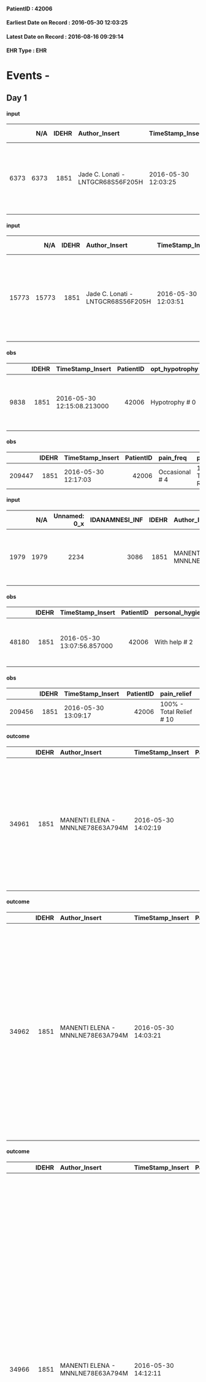 
#### PatientID : 42006
#### Earliest Date on Record : 2016-05-30 12:03:25
#### Latest Date on Record : 2016-08-16 09:29:14
#### EHR Type : EHR

# Events - 

## Day 1

#### input
|      |    N/A |   IDEHR | Author_Insert                     | TimeStamp_Insert    |   IDAccess | EHRType   |   PatientID |   IDDigitalSignDocument | persone_vicine   |   Unnamed: 0_y |   IDANAMNESI_MED |   Non_Rilevabile_y | Note_Non_Rilevabile_y   | opt_consapevolezza                            | diagnosis                                                                                                   |
|-----:|-------:|--------:|:----------------------------------|:--------------------|-----------:|:----------|------------:|------------------------:|:-----------------|---------------:|-----------------:|-------------------:|:------------------------|:----------------------------------------------|:------------------------------------------------------------------------------------------------------------|
| 6373 |   6373 |    1851 | Jade C. Lonati - LNTGCR68S56F205H | 2016-05-30 12:03:25 |      35769 | EHR       |       42006 |                  379666 | N/A              |           5971 |             4369 |                  0 | NR                      | Full Awareness of diagnosis and prognosis # 5 | aa 37, npl dello stomaco plurimetastatica (polmoni, peritoneo, linfonodi), versamento pleurico ed ascitico. |

#### input
|       |    N/A |   IDEHR | Author_Insert                     | TimeStamp_Insert    |   IDAccess | EHRType   |   PatientID |   IDDigitalSignDocument | persone_vicine   |   Unnamed: 0_y.1 |   IDDIAGNOSI_ICD |   Non_Rilevabile_y.1 | Note_Non_Rilevabile_y.1   | I_ICD                                                                | II_ICD                                                                               | III_ICD                                                            | IV_ICD                                                                             | V_ICD                                                                                          | VI_ICD                                           | I_Anno   | II_Anno   | III_Anno   | IV_Anno   | They go   | I_Mese   |
|------:|-------:|--------:|:----------------------------------|:--------------------|-----------:|:----------|------------:|------------------------:|:-----------------|-----------------:|-----------------:|---------------------:|:--------------------------|:---------------------------------------------------------------------|:-------------------------------------------------------------------------------------|:-------------------------------------------------------------------|:-----------------------------------------------------------------------------------|:-----------------------------------------------------------------------------------------------|:-------------------------------------------------|:---------|:----------|:-----------|:----------|:----------|:---------|
| 15773 |  15773 |    1851 | Jade C. Lonati - LNTGCR68S56F205H | 2016-05-30 12:03:51 |      35769 | EHR       |       42006 |                  379667 | N/A              |             1334 |             1334 |                    0 | NR                        | 1518 - Tumori maligni di altre sedi (specificate) dello stomaco#2031 | 1962 - Tumori maligni secondari e non specificati dei linfonodi intraaddominali#2142 | 1976 - Tumori maligni secondari di retroperitoneo e peritoneo#2154 | 1961 - Tumori maligni secondari e non specificati dei linfonodi intratoracici#2141 | 1960 - Tumori maligni secondari e non specificati dei linfonodi di testa - faccia e collo#2140 | 1970 - Tumori maligni secondari del polmone#2148 | 2015#55  | 2015#55   | 2016#56    | 2016#56   | 2016#56   | 10#10    |

#### obs
|      |   IDEHR | TimeStamp_Insert           |   PatientID | opt_hypotrophy   | chk_eloquence     | asthenia   | cachexia     | agitation_behavior_freq   | mood                                                | cognitive_state   |
|-----:|--------:|:---------------------------|------------:|:-----------------|:------------------|:-----------|:-------------|:--------------------------|:----------------------------------------------------|:------------------|
| 9838 |    1851 | 2016-05-30 12:15:08.213000 |       42006 | Hypotrophy # 0   | fluent speech # 0 | Severe # 3 | cachexia # 0 | quiet # 0                 | Tonight insomnia patient was kept awake all night " | Polished # 2      |

#### obs
|        |   IDEHR | TimeStamp_Insert    |   PatientID | pain_freq      | pain_relief              |
|-------:|--------:|:--------------------|------------:|:---------------|:-------------------------|
| 209447 |    1851 | 2016-05-30 12:17:03 |       42006 | Occasional # 4 | 100% - Total Relief # 10 |

#### input
|      |    N/A |   Unnamed: 0_x |   IDANAMNESI_INF |   IDEHR | Author_Insert                    | TimeStamp_Insert           | EHRType   |   PatientID |   IDDigitalSignDocument |   Non_Rilevabile_x | Note_Non_Rilevabile_x   | nutritional              | sonno_riposo   | perc_salute                                                             | rapporti_fam   | persone_vicine                                                        | Caregiver   | Religion     | Note_Elim_urinaria       |
|-----:|-------:|---------------:|-----------------:|--------:|:---------------------------------|:---------------------------|:----------|------------:|------------------------:|-------------------:|:------------------------|:-------------------------|:---------------|:------------------------------------------------------------------------|:---------------|:----------------------------------------------------------------------|:------------|:-------------|:-------------------------|
| 1979 |   1979 |           2234 |             3086 |    1851 | MANENTI ELENA - MNNLNE78E63A794M | 2016-05-30 12:45:43.147000 | EHR       |       42006 |                  379750 |                  0 | NR                      | # 0 nausea, retching # 4 | Insomnia # 0   | perdit√ † Performance # 0; perdit√ weight † # 1, # 3 increased asthenia | is # 0         | parents and siblings do not live in Milan. 2 children aged 4 and 6 aa | wife        | Catholic # 0 | Continent. Alvo regular. |

#### obs
|       |   IDEHR | TimeStamp_Insert           |   PatientID | personal_hygiene   | mobility        | speech            | nausea         | active_diuresis     | asthenia   | cachexia     | motor_performance                                                                                | diet     | cognitive_state   |
|------:|--------:|:---------------------------|------------:|:-------------------|:----------------|:------------------|:---------------|:--------------------|:-----------|:-------------|:-------------------------------------------------------------------------------------------------|:---------|:------------------|
| 48180 |    1851 | 2016-05-30 13:07:56.857000 |       42006 | With help # 2      | Independent # 0 | fluent speech # 0 | Occasional # 0 | active diuresis # 0 | Severe # 2 | cachexia # 0 | 40% - Patient incapacitated, it requires continuous care, bedridden for more 50% of the day # 04 | Free # 0 | Polished # 2      |

#### obs
|        |   IDEHR | TimeStamp_Insert    |   PatientID | pain_relief              |
|-------:|--------:|:--------------------|------------:|:-------------------------|
| 209456 |    1851 | 2016-05-30 13:09:17 |       42006 | 100% - Total Relief # 10 |

#### outcome
|       |   IDEHR | Author_Insert                    | TimeStamp_Insert    |   PatientID |   IDDigitalSignDocument |   IDPAI_VIDAS | opt_problem               |   opt_problem_num | opt_obiettivo                                                                                         |   opt_obiettivo_num | ds_note                                    | opt_stato_problema   |   opt_stato_problema_num | opt_interventi                                                                                                                                                                                                   |   opt_interventi_num |
|------:|--------:|:---------------------------------|:--------------------|------------:|------------------------:|--------------:|:--------------------------|------------------:|:------------------------------------------------------------------------------------------------------|--------------------:|:-------------------------------------------|:---------------------|-------------------------:|:-----------------------------------------------------------------------------------------------------------------------------------------------------------------------------------------------------------------|---------------------:|
| 34961 |    1851 | MANENTI ELENA - MNNLNE78E63A794M | 2016-05-30 14:02:19 |       42006 |                  379899 |         37031 | Altered sleep / wake # 31 |                 4 | The patient report † † he slept satisfactorily in terms of quality ¬ † both in terms of quantity # 62 |                   4 | refers last night little rested, evaluate. | Open Problem # 1     |                        1 | Implementation PAI - Administer the drugs correctly as prescribed # 520; Counseling - Share with the patient the therapeutic path # 522; Implementation PAI - Evaluate the efficacy of drug administration # 521 |                    4 |

#### outcome
|       |   IDEHR | Author_Insert                    | TimeStamp_Insert    |   PatientID |   IDDigitalSignDocument |   IDPAI_VIDAS | opt_problem          |   opt_problem_num | opt_obiettivo                                       |   opt_obiettivo_num | ds_note                             | opt_stato_problema   |   opt_stato_problema_num | opt_interventi                                                                                                                                                                                                                                                                                                                                       |   opt_interventi_num |
|------:|--------:|:---------------------------------|:--------------------|------------:|------------------------:|--------------:|:---------------------|------------------:|:----------------------------------------------------|--------------------:|:------------------------------------|:---------------------|-------------------------:|:-----------------------------------------------------------------------------------------------------------------------------------------------------------------------------------------------------------------------------------------------------------------------------------------------------------------------------------------------------|---------------------:|
| 34962 |    1851 | MANENTI ELENA - MNNLNE78E63A794M | 2016-05-30 14:03:21 |       42006 |                  379902 |         37032 | Alteration hive # 33 |                 4 | The patient scaricher√ † ¬ † once every 3 days # 70 |                   4 | regular bowel function, closes goal | closed Problem # 2   |                        2 | Implementation PAI - Increase hydration orally # 576; PAI Implementation - therapeutic upgrading # 577; PAI Implementation - properly I administer the drugs as prescription # 578; PAI Implementation - Perform enema evacuation after three days of closed bowel feces # 582; PAI Implementation - to evaluate the efficacy of drug delivery # 579 |                    4 |

#### outcome
|       |   IDEHR | Author_Insert                    | TimeStamp_Insert    |   PatientID |   IDDigitalSignDocument |   IDPAI_VIDAS | opt_problem                                                |   opt_problem_num | opt_obiettivo                                                                                                                                                                                      |   opt_obiettivo_num | ds_note            | opt_stato_problema   |   opt_stato_problema_num | opt_interventi                                                                                                                                                                                                                                                                                                                                                                                                                                                                                                                                                                                                                                                |   opt_interventi_num |
|------:|--------:|:---------------------------------|:--------------------|------------:|------------------------:|--------------:|:-----------------------------------------------------------|------------------:|:---------------------------------------------------------------------------------------------------------------------------------------------------------------------------------------------------|--------------------:|:-------------------|:---------------------|-------------------------:|:--------------------------------------------------------------------------------------------------------------------------------------------------------------------------------------------------------------------------------------------------------------------------------------------------------------------------------------------------------------------------------------------------------------------------------------------------------------------------------------------------------------------------------------------------------------------------------------------------------------------------------------------------------------|---------------------:|
| 34966 |    1851 | MANENTI ELENA - MNNLNE78E63A794M | 2016-05-30 14:12:11 |       42006 |                  379926 |         37036 | Impaired mobility † / limitation of physical movement # 27 |                 1 | The patient utilizzer√ † ¬ † aids designed to increase the mobilit√ † ¬ † ¬ † ¬ß by establishing priorit√ attivit√ † for † ¬ † daily and reaching the awareness of the limits of his own body # 48 |                   4 | continue objective | Open Problem # 1     |                        1 | PAI Implementation - Evaluate the mobilization # 339; PAI Implementation - Encourage the patient in setting priorit√ † ¬ † ¬ † attivit√ for daily † # 340; Counseling - Allowing the patient to express his feelings about the effects of ' fatigue on his life # 341; Information - Explain the use of any aid # 343; Information - Make sure the patient / caregiver understands the explanations regarding the use of any aid # 344; Information - Explain the causes of fatigue # 346; aids - Request supply of walker indoor two wheels and two leads # 351; aids - Request supply of water upward # 354; aids - Request supply of chair elevating # 360 |                    4 |

#### outcome
|       |   IDEHR | Author_Insert                    | TimeStamp_Insert    |   PatientID |   IDDigitalSignDocument |   IDPAI_VIDAS | opt_problem                                                |   opt_problem_num | opt_obiettivo                                                |   opt_obiettivo_num | ds_note                                     | opt_stato_problema   |   opt_stato_problema_num | opt_interventi                                                                                                    |   opt_interventi_num |
|------:|--------:|:---------------------------------|:--------------------|------------:|------------------------:|--------------:|:-----------------------------------------------------------|------------------:|:-------------------------------------------------------------|--------------------:|:--------------------------------------------|:---------------------|-------------------------:|:------------------------------------------------------------------------------------------------------------------|---------------------:|
| 34967 |    1851 | MANENTI ELENA - MNNLNE78E63A794M | 2016-05-30 14:13:04 |       42006 |                  379928 |         37037 | Impaired mobility † / limitation of physical movement # 27 |                 1 | The patient manterr√ † ¬ † ¬ † † mobilit√ the remaining # 49 |                   2 | continue goal opened by the physiotherapist | closed Problem # 2   |                        2 | Implementation PAI - Evaluate given mobility † # 368; Educational - Teach the patient alternative movements # 370 |                    3 |

#### outcome
|       |   IDEHR | Author_Insert                    | TimeStamp_Insert    |   PatientID |   IDDigitalSignDocument |   IDPAI_VIDAS | opt_problem                           |   opt_problem_num | opt_obiettivo                                                           |   opt_obiettivo_num | ds_note            | opt_stato_problema   |   opt_stato_problema_num | opt_interventi                                                                                                                                                                                                                                                                                        |   opt_interventi_num |
|------:|--------:|:---------------------------------|:--------------------|------------:|------------------------:|--------------:|:--------------------------------------|------------------:|:------------------------------------------------------------------------|--------------------:|:-------------------|:---------------------|-------------------------:|:------------------------------------------------------------------------------------------------------------------------------------------------------------------------------------------------------------------------------------------------------------------------------------------------------|---------------------:|
| 34968 |    1851 | MANENTI ELENA - MNNLNE78E63A794M | 2016-05-30 14:13:37 |       42006 |                  379930 |         37038 | Nutrition / Hydration inadequate # 34 |                 4 | The patient does not avr√ † ¬ † episodes of emesis and / or nausea # 72 |                   4 | continue objective | Open Problem # 1     |                        1 | Implementation PAI - Putting the patient in the safety position # 600; Counseling - Sharing with the caregiver the therapeutic path # 606; Implementing the PAI - Administering the drugs correctly as prescribed # 602; Implementing PAI - Evaluating the effectiveness of drug administration # 603 |                    4 |

#### obs
|        |   IDEHR | TimeStamp_Insert           |   PatientID |
|-------:|--------:|:---------------------------|------------:|
| 122959 |    1851 | 2016-05-30 15:45:10.567000 |       42006 |

#### obs
|        |   IDEHR | TimeStamp_Insert    |   PatientID | pain_relief              |
|-------:|--------:|:--------------------|------------:|:-------------------------|
| 209522 |    1851 | 2016-05-30 17:12:59 |       42006 | 100% - Total Relief # 10 |

#### obs
|       |   IDEHR | TimeStamp_Insert           |   PatientID | opt_care_giver   | motor_performance                     | body_temp    | diet     | cognitive_state   | consumption_help   |
|------:|--------:|:---------------------------|------------:|:-----------------|:--------------------------------------|:-------------|:---------|:------------------|:-------------------|
| 94887 |    1851 | 2016-05-30 17:21:47.130000 |       42006 | This # 0         | wanders with aids and supervision # 1 | Apyrexia # 1 | free 0 # | Polished # 2      | Independent # 0    |

#### obs
|        |   IDEHR | TimeStamp_Insert    |   PatientID |
|-------:|--------:|:--------------------|------------:|
| 144908 |    1851 | 2016-05-30 17:22:55 |       42006 |

#### obs
|       |   IDEHR | TimeStamp_Insert           |   PatientID | personal_hygiene       | urine_elimination   | mobility      | speech            | active_diuresis     | asthenia   | cachexia     | motor_performance                                                                                  | diet     | cognitive_state   | consumption_help   |
|------:|--------:|:---------------------------|------------:|:-----------------------|:--------------------|:--------------|:------------------|:--------------------|:-----------|:-------------|:---------------------------------------------------------------------------------------------------|:---------|:------------------|:-------------------|
| 48208 |    1851 | 2016-05-31 06:00:57.367000 |       42006 | With help and aids # 3 | Independent # 0     | With help # 2 | fluent speech # 0 | active diuresis # 0 | Severe # 2 | cachexia # 0 | 30% - Patient with directions to the hospital or home hospitalization, intensive home support # 03 | Free # 0 | Polished # 2      | Independent # 0    |

#### obs
|        |   IDEHR | TimeStamp_Insert           |   PatientID | awareness                                               |
|-------:|--------:|:---------------------------|------------:|:--------------------------------------------------------|
| 290309 |    1851 | 2016-05-31 06:06:50.487000 |       42006 | Awareness of diagnosis and prognosis overestimation # 2 |

#### obs
|        |   IDEHR | TimeStamp_Insert    |   PatientID | pain_relief              |
|-------:|--------:|:--------------------|------------:|:-------------------------|
| 209566 |    1851 | 2016-05-31 06:07:21 |       42006 | 100% - Total Relief # 10 |

#### obs
|       |   IDEHR | TimeStamp_Insert           |   PatientID | mood                         |
|------:|--------:|:---------------------------|------------:|:-----------------------------|
| 94907 |    1851 | 2016-05-31 07:03:07.300000 |       42006 | Fear # 08; helplessness # 10 |

#### obs
|        |   IDEHR | TimeStamp_Insert    |   PatientID |
|-------:|--------:|:--------------------|------------:|
| 144928 |    1851 | 2016-05-31 07:03:47 |       42006 |

#### obs
|       |   IDEHR | TimeStamp_Insert           |   PatientID | personal_hygiene   | mobility        | speech            | nausea         | active_diuresis     | asthenia   | cachexia     | motor_performance                                                                                | mood      | diet     | cognitive_state   |
|------:|--------:|:---------------------------|------------:|:-------------------|:----------------|:------------------|:---------------|:--------------------|:-----------|:-------------|:-------------------------------------------------------------------------------------------------|:----------|:---------|:------------------|
| 48229 |    1851 | 2016-05-31 11:01:16.597000 |       42006 | With help # 2      | Independent # 0 | fluent speech # 0 | Occasional # 0 | active diuresis # 0 | Severe # 2 | cachexia # 0 | 40% - Patient incapacitated, it requires continuous care, bedridden for more 50% of the day # 04 | Fear # 08 | Free # 0 | Polished # 2      |

#### obs
|        |   IDEHR | TimeStamp_Insert    |   PatientID | pain_relief              |
|-------:|--------:|:--------------------|------------:|:-------------------------|
| 209616 |    1851 | 2016-05-31 11:05:37 |       42006 | 100% - Total Relief # 10 |


## Day 2

#### obs
|        |   IDEHR | TimeStamp_Insert           |   PatientID | opt_attitude   | motor_performance                                |
|-------:|--------:|:---------------------------|------------:|:---------------|:-------------------------------------------------|
| 119855 |    1851 | 2016-05-31 12:05:15.193000 |       42006 | Available # 1  | only ambulate with aid or use the wheelchair # 2 |

#### obs
|      |   IDEHR | TimeStamp_Insert           |   PatientID | chk_eloquence     | asthenia   | cachexia     | dyspnoea   | body_temp    | agitation_behavior_freq   | cognitive_state   |
|-----:|--------:|:---------------------------|------------:|:------------------|:-----------|:-------------|:-----------|:-------------|:--------------------------|:------------------|
| 9885 |    1851 | 2016-05-31 12:31:32.687000 |       42006 | fluent speech # 0 | Severe # 3 | cachexia # 0 | No # 0     | Apyrexia # 0 | quiet # 0                 | Polished # 2      |

#### obs
|        |   IDEHR | TimeStamp_Insert    |   PatientID | pain_relief              |
|-------:|--------:|:--------------------|------------:|:-------------------------|
| 209638 |    1851 | 2016-05-31 12:32:51 |       42006 | 100% - Total Relief # 10 |

#### obs
|       |   IDEHR | TimeStamp_Insert           |   PatientID | opt_cooperation   | opt_care_giver   | asthenia     | cachexia     | motor_performance                     | diet     | cognitive_state   | consumption_help   |
|------:|--------:|:---------------------------|------------:|:------------------|:-----------------|:-------------|:-------------|:--------------------------------------|:---------|:------------------|:-------------------|
| 94928 |    1851 | 2016-05-31 12:35:04.400000 |       42006 | Collaborating # 0 | This # 0         | Moderate # 1 | cachexia # 0 | wanders with aids and supervision # 1 | free 0 # | Polished # 2      | Independent # 0    |

#### obs
|        |   IDEHR | TimeStamp_Insert    |   PatientID |
|-------:|--------:|:--------------------|------------:|
| 144948 |    1851 | 2016-05-31 12:35:56 |       42006 |

#### obs
|       |   IDEHR | TimeStamp_Insert           |   PatientID | personal_hygiene   | mobility        | speech            | nausea         | active_diuresis     | asthenia   | cachexia     | motor_performance                                                                                | mood      | diet     | cognitive_state   |
|------:|--------:|:---------------------------|------------:|:-------------------|:----------------|:------------------|:---------------|:--------------------|:-----------|:-------------|:-------------------------------------------------------------------------------------------------|:----------|:---------|:------------------|
| 48250 |    1851 | 2016-05-31 13:54:32.620000 |       42006 | With help # 2      | Independent # 0 | fluent speech # 0 | Occasional # 0 | active diuresis # 0 | Severe # 2 | cachexia # 0 | 40% - Patient incapacitated, it requires continuous care, bedridden for more 50% of the day # 04 | Fear # 08 | Free # 0 | Polished # 2      |

#### obs
|        |   IDEHR | TimeStamp_Insert    |   PatientID | pain_relief              |
|-------:|--------:|:--------------------|------------:|:-------------------------|
| 209701 |    1851 | 2016-05-31 17:31:49 |       42006 | 100% - Total Relief # 10 |

#### obs
|       |   IDEHR | TimeStamp_Insert    |   PatientID | personal_hygiene   | mobility        | speech            | nausea         | active_diuresis     | asthenia   | cachexia     | motor_performance                                                                                | diet     | cognitive_state   |
|------:|--------:|:--------------------|------------:|:-------------------|:----------------|:------------------|:---------------|:--------------------|:-----------|:-------------|:-------------------------------------------------------------------------------------------------|:---------|:------------------|
| 48263 |    1851 | 2016-05-31 17:34:15 |       42006 | With help # 2      | Independent # 0 | fluent speech # 0 | Occasional # 0 | active diuresis # 0 | Severe # 2 | cachexia # 0 | 40% - Patient incapacitated, it requires continuous care, bedridden for more 50% of the day # 04 | Free # 0 | Polished # 2      |

#### obs
|       |   IDEHR | TimeStamp_Insert           |   PatientID | opt_cooperation   | opt_care_giver   | asthenia     | cachexia     | motor_performance                     | diet     | cognitive_state   | consumption_help   |
|------:|--------:|:---------------------------|------------:|:------------------|:-----------------|:-------------|:-------------|:--------------------------------------|:---------|:------------------|:-------------------|
| 94958 |    1851 | 2016-05-31 17:47:55.593000 |       42006 | Collaborating # 0 | This # 0         | Moderate # 1 | cachexia # 0 | wanders with aids and supervision # 1 | free 0 # | Polished # 2      | Independent # 0    |

#### obs
|        |   IDEHR | TimeStamp_Insert    |   PatientID |
|-------:|--------:|:--------------------|------------:|
| 144973 |    1851 | 2016-05-31 17:48:29 |       42006 |

#### obs
|       |   IDEHR | TimeStamp_Insert           |   PatientID | body_temp    | mood                         |
|------:|--------:|:---------------------------|------------:|:-------------|:-----------------------------|
| 94959 |    1851 | 2016-06-01 04:35:15.110000 |       42006 | Apyrexia # 1 | Fear # 08; helplessness # 10 |

#### obs
|        |   IDEHR | TimeStamp_Insert    |   PatientID |
|-------:|--------:|:--------------------|------------:|
| 144974 |    1851 | 2016-06-01 04:35:42 |       42006 |

#### obs
|       |   IDEHR | TimeStamp_Insert           |   PatientID | personal_hygiene   | mobility        | speech            | nausea         | active_diuresis     | asthenia   | cachexia     | motor_performance                                                                                | mood      | diet     | cognitive_state   |
|------:|--------:|:---------------------------|------------:|:-------------------|:----------------|:------------------|:---------------|:--------------------|:-----------|:-------------|:-------------------------------------------------------------------------------------------------|:----------|:---------|:------------------|
| 48286 |    1851 | 2016-06-01 05:33:43.497000 |       42006 | With help # 2      | Independent # 0 | fluent speech # 0 | Occasional # 0 | active diuresis # 0 | Severe # 2 | cachexia # 0 | 40% - Patient incapacitated, it requires continuous care, bedridden for more 50% of the day # 04 | Fear # 08 | Free # 0 | Polished # 2      |

#### obs
|        |   IDEHR | TimeStamp_Insert    |   PatientID | pain_relief              |
|-------:|--------:|:--------------------|------------:|:-------------------------|
| 209753 |    1851 | 2016-06-01 05:35:59 |       42006 | 100% - Total Relief # 10 |


## Day 3

#### obs
|       |   IDEHR | TimeStamp_Insert           |   PatientID | opt_cooperation   | asthenia     | cachexia     | body_temp    |
|------:|--------:|:---------------------------|------------:|:------------------|:-------------|:-------------|:-------------|
| 95008 |    1851 | 2016-06-01 12:10:51.997000 |       42006 | Collaborating # 0 | Moderate # 1 | cachexia # 0 | Apyrexia # 1 |

#### obs
|        |   IDEHR | TimeStamp_Insert    |   PatientID |
|-------:|--------:|:--------------------|------------:|
| 145018 |    1851 | 2016-06-01 12:11:26 |       42006 |

#### obs
|        |   IDEHR | TimeStamp_Insert    |   PatientID | pain_relief              |
|-------:|--------:|:--------------------|------------:|:-------------------------|
| 209820 |    1851 | 2016-06-01 12:42:34 |       42006 | 100% - Total Relief # 10 |

#### obs
|        |   IDEHR | TimeStamp_Insert    |   PatientID | pain_relief              |
|-------:|--------:|:--------------------|------------:|:-------------------------|
| 209841 |    1851 | 2016-06-01 15:41:22 |       42006 | 100% - Total Relief # 10 |

#### obs
|       |   IDEHR | TimeStamp_Insert           |   PatientID | opt_cooperation   | opt_care_giver   | asthenia     | cachexia     | motor_performance                     | body_temp    | agitation_behavior_freq   | diet     | cognitive_state   | consumption_help   |
|------:|--------:|:---------------------------|------------:|:------------------|:-----------------|:-------------|:-------------|:--------------------------------------|:-------------|:--------------------------|:---------|:------------------|:-------------------|
| 95031 |    1851 | 2016-06-01 17:17:12.403000 |       42006 | Collaborating # 0 | This # 0         | Moderate # 1 | cachexia # 0 | wanders with aids and supervision # 1 | Apyrexia # 1 | quiet # 0                 | soft # 1 | Polished # 2      | help with # 2      |

#### obs
|        |   IDEHR | TimeStamp_Insert    |   PatientID |
|-------:|--------:|:--------------------|------------:|
| 145039 |    1851 | 2016-06-01 17:21:00 |       42006 |

#### obs
|       |   IDEHR | TimeStamp_Insert           |   PatientID |
|------:|--------:|:---------------------------|------------:|
| 95036 |    1851 | 2016-06-02 05:21:08.123000 |       42006 |

#### obs
|        |   IDEHR | TimeStamp_Insert    |   PatientID |
|-------:|--------:|:--------------------|------------:|
| 145043 |    1851 | 2016-06-02 05:21:36 |       42006 |

#### obs
|       |   IDEHR | TimeStamp_Insert           |   PatientID | asthenia   | motor_performance                                                                                  |
|------:|--------:|:---------------------------|------------:|:-----------|:---------------------------------------------------------------------------------------------------|
| 48322 |    1851 | 2016-06-02 05:49:40.047000 |       42006 | Severe # 2 | 30% - Patient with directions to the hospital or home hospitalization, intensive home support # 03 |

#### obs
|        |   IDEHR | TimeStamp_Insert    |   PatientID | pain_relief              |
|-------:|--------:|:--------------------|------------:|:-------------------------|
| 209882 |    1851 | 2016-06-02 05:50:18 |       42006 | 100% - Total Relief # 10 |

#### obs
|       |   IDEHR | TimeStamp_Insert           |   PatientID | opt_cooperation   | opt_care_giver   | asthenia     | cachexia     | motor_performance                     | body_temp    | mood         | diet     | cognitive_state   | consumption_help   |
|------:|--------:|:---------------------------|------------:|:------------------|:-----------------|:-------------|:-------------|:--------------------------------------|:-------------|:-------------|:---------|:------------------|:-------------------|
| 95066 |    1851 | 2016-06-02 10:33:34.153000 |       42006 | Collaborating # 0 | This # 0         | Moderate # 1 | cachexia # 0 | wanders with aids and supervision # 1 | Apyrexia # 1 | sadness # 11 | soft # 1 | Polished # 2      | help with # 2      |

#### obs
|        |   IDEHR | TimeStamp_Insert    |   PatientID |
|-------:|--------:|:--------------------|------------:|
| 145071 |    1851 | 2016-06-02 10:33:58 |       42006 |

#### obs
|       |   IDEHR | TimeStamp_Insert           |   PatientID | opt_cooperation   | opt_care_giver   | asthenia     | motor_performance                                                | body_temp    | diet     | cognitive_state   | consumption_help   |
|------:|--------:|:---------------------------|------------:|:------------------|:-----------------|:-------------|:-----------------------------------------------------------------|:-------------|:---------|:------------------|:-------------------|
| 95073 |    1851 | 2016-06-02 11:43:38.767000 |       42006 | Collaborating # 0 | This # 0         | Moderate # 1 | unable to walk, transfers difficolt√ † with support operator # 3 | Apyrexia # 1 | soft # 1 | Polished # 2      | Independent # 0    |

#### obs
|        |   IDEHR | TimeStamp_Insert    |   PatientID |
|-------:|--------:|:--------------------|------------:|
| 145078 |    1851 | 2016-06-02 11:44:20 |       42006 |


## Day 4

#### obs
|      |   IDEHR | TimeStamp_Insert           |   PatientID | chk_eloquence     | asthenia   | cachexia     | dyspnoea   | body_temp    | agitation_behavior_freq   | mood                | cognitive_state   |
|-----:|--------:|:---------------------------|------------:|:------------------|:-----------|:-------------|:-----------|:-------------|:--------------------------|:--------------------|:------------------|
| 9967 |    1851 | 2016-06-02 13:08:33.510000 |       42006 | fluent speech # 0 | Severe # 3 | cachexia # 0 | No # 0     | Apyrexia # 0 | quiet # 0                 | demoralization # 03 | Polished # 2      |

#### obs
|       |   IDEHR | TimeStamp_Insert           |   PatientID | personal_hygiene       | urine_elimination   | mobility               | speech            | active_diuresis     | lack_of_appetite     | asthenia   | cachexia     | motor_performance                                                                                  | mood                           | diet     | cognitive_state   | consumption_help   |
|------:|--------:|:---------------------------|------------:|:-----------------------|:--------------------|:-----------------------|:------------------|:--------------------|:---------------------|:-----------|:-------------|:---------------------------------------------------------------------------------------------------|:-------------------------------|:---------|:------------------|:-------------------|
| 48350 |    1851 | 2016-06-02 14:44:23.387000 |       42006 | With help and aids # 3 | With Aids # 1       | With help and aids # 3 | fluent speech # 0 | active diuresis # 0 | loss of appetite # 0 | Severe # 2 | cachexia # 0 | 30% - Patient with directions to the hospital or home hospitalization, intensive home support # 03 | demoralization # 03; # 08 Fear | Free # 0 | Polished # 2      | Independent # 0    |

#### obs
|        |   IDEHR | TimeStamp_Insert    |   PatientID | pain_relief              |
|-------:|--------:|:--------------------|------------:|:-------------------------|
| 209954 |    1851 | 2016-06-02 14:44:58 |       42006 | 100% - Total Relief # 10 |

#### obs
|       |   IDEHR | TimeStamp_Insert           |   PatientID | opt_cooperation   | opt_care_giver   | asthenia     | motor_performance                                                | body_temp    | diet     | consumption_help   |
|------:|--------:|:---------------------------|------------:|:------------------|:-----------------|:-------------|:-----------------------------------------------------------------|:-------------|:---------|:-------------------|
| 95087 |    1851 | 2016-06-02 17:05:00.420000 |       42006 | Collaborating # 0 | This # 0         | Moderate # 1 | unable to walk, transfers difficolt√ † with support operator # 3 | Apyrexia # 1 | soft # 1 | Independent # 0    |

#### obs
|        |   IDEHR | TimeStamp_Insert    |   PatientID | pain_relief              |
|-------:|--------:|:--------------------|------------:|:-------------------------|
| 210009 |    1851 | 2016-06-02 18:50:29 |       42006 | 100% - Total Relief # 10 |

#### obs
|       |   IDEHR | TimeStamp_Insert           |   PatientID | personal_hygiene   | urine_elimination   | mobility      | active_diuresis     | cachexia     | motor_performance                                                                                  | mood      | cognitive_state   | feces_elimination   | consumption_help   |
|------:|--------:|:---------------------------|------------:|:-------------------|:--------------------|:--------------|:--------------------|:-------------|:---------------------------------------------------------------------------------------------------|:----------|:------------------|:--------------------|:-------------------|
| 48371 |    1851 | 2016-06-02 20:13:39.730000 |       42006 | Employee # 4       | With help # 2       | With help # 2 | active diuresis # 0 | cachexia # 0 | 30% - Patient with directions to the hospital or home hospitalization, intensive home support # 03 | Fear # 08 | Polished # 2      | With help # 2       | # 4 employees      |

#### obs
|        |   IDEHR | TimeStamp_Insert    |   PatientID | pain_relief              |
|-------:|--------:|:--------------------|------------:|:-------------------------|
| 210040 |    1851 | 2016-06-03 01:11:35 |       42006 | 100% - Total Relief # 10 |

#### obs
|       |   IDEHR | TimeStamp_Insert           |   PatientID | personal_hygiene   | urine_elimination   | mobility      | speech            | active_diuresis     | cachexia     | motor_performance                                                                                  | mood      | cognitive_state   | feces_elimination   | consumption_help   |
|------:|--------:|:---------------------------|------------:|:-------------------|:--------------------|:--------------|:------------------|:--------------------|:-------------|:---------------------------------------------------------------------------------------------------|:----------|:------------------|:--------------------|:-------------------|
| 48383 |    1851 | 2016-06-03 01:13:35.173000 |       42006 | Employee # 4       | With help # 2       | With help # 2 | fluent speech # 0 | active diuresis # 0 | cachexia # 0 | 30% - Patient with directions to the hospital or home hospitalization, intensive home support # 03 | Fear # 08 | Polished # 2      | With help # 2       | # 4 employees      |

#### obs
|       |   IDEHR | TimeStamp_Insert           |   PatientID | body_temp    |
|------:|--------:|:---------------------------|------------:|:-------------|
| 95122 |    1851 | 2016-06-03 06:56:21.500000 |       42006 | Apyrexia # 1 |

#### obs
|        |   IDEHR | TimeStamp_Insert    |   PatientID |
|-------:|--------:|:--------------------|------------:|
| 145118 |    1851 | 2016-06-03 06:56:46 |       42006 |

#### obs
|        |   IDEHR | TimeStamp_Insert           |   PatientID | opt_attitude   | motor_performance                                |
|-------:|--------:|:---------------------------|------------:|:---------------|:-------------------------------------------------|
| 119866 |    1851 | 2016-06-03 09:10:52.950000 |       42006 | Available # 1  | only ambulate with aid or use the wheelchair # 2 |


## Day 5

#### obs
|        |   IDEHR | TimeStamp_Insert    |   PatientID |
|-------:|--------:|:--------------------|------------:|
| 145153 |    1851 | 2016-06-03 13:17:48 |       42006 |

#### obs
|       |   IDEHR | TimeStamp_Insert           |   PatientID | opt_care_giver   | asthenia   | cachexia     | dyspnoea        | motor_performance                     | body_temp    | agitation_behavior_freq   | mood      | cognitive_state          |
|------:|--------:|:---------------------------|------------:|:-----------------|:-----------|:-------------|:----------------|:--------------------------------------|:-------------|:--------------------------|:----------|:-------------------------|
| 95167 |    1851 | 2016-06-03 13:19:22.917000 |       42006 | This # 0         | Severe # 2 | cachexia # 0 | mild strain # 1 | wanders with aids and supervision # 1 | Apyrexia # 1 | quiet # 0                 | Fear # 08 | confused - sometimes # 0 |

#### obs
|       |   IDEHR | TimeStamp_Insert           |   PatientID | personal_hygiene   | urine_elimination   | mobility      | speech            | active_diuresis     | cachexia     | motor_performance                                                                                  | mood                   | cognitive_state   | feces_elimination   | consumption_help   |
|------:|--------:|:---------------------------|------------:|:-------------------|:--------------------|:--------------|:------------------|:--------------------|:-------------|:---------------------------------------------------------------------------------------------------|:-----------------------|:------------------|:--------------------|:-------------------|
| 48414 |    1851 | 2016-06-03 13:42:03.983000 |       42006 | Employee # 4       | With help # 2       | With help # 2 | fluent speech # 0 | active diuresis # 0 | cachexia # 0 | 30% - Patient with directions to the hospital or home hospitalization, intensive home support # 03 | Denial # 06; # 08 Fear | Polished # 2      | With help # 2       | # 4 employees      |

#### obs
|        |   IDEHR | TimeStamp_Insert    |   PatientID | pain_relief              |
|-------:|--------:|:--------------------|------------:|:-------------------------|
| 210114 |    1851 | 2016-06-03 13:43:02 |       42006 | 100% - Total Relief # 10 |

#### obs
|      |   IDEHR | TimeStamp_Insert           |   PatientID | opt_hypotrophy   | chk_eloquence     | anorexia     | asthenia   | cachexia     | dyspnoea   | body_temp    | agitation_behavior_freq   | mood                | cognitive_state   |
|-----:|--------:|:---------------------------|------------:|:-----------------|:------------------|:-------------|:-----------|:-------------|:-----------|:-------------|:--------------------------|:--------------------|:------------------|
| 9998 |    1851 | 2016-06-03 16:58:15.357000 |       42006 | Hypotrophy # 0   | fluent speech # 0 | Anorexia # 0 | Severe # 3 | cachexia # 0 | No # 0     | Apyrexia # 0 | quiet # 0                 | demoralization # 03 | Polished # 2      |

#### obs
|        |   IDEHR | TimeStamp_Insert    |   PatientID | pain_relief              |
|-------:|--------:|:--------------------|------------:|:-------------------------|
| 210157 |    1851 | 2016-06-03 16:58:37 |       42006 | 100% - Total Relief # 10 |

#### obs
|        |   IDEHR | TimeStamp_Insert    |   PatientID | pain_relief              |
|-------:|--------:|:--------------------|------------:|:-------------------------|
| 210167 |    1851 | 2016-06-03 17:49:14 |       42006 | 100% - Total Relief # 10 |

#### obs
|        |   IDEHR | TimeStamp_Insert    |   PatientID | pain_relief              |
|-------:|--------:|:--------------------|------------:|:-------------------------|
| 210188 |    1851 | 2016-06-04 05:38:14 |       42006 | 100% - Total Relief # 10 |

#### obs
|       |   IDEHR | TimeStamp_Insert           |   PatientID | opt_cooperation   | chk_ausili_presidi            | opt_care_giver   | chk_gastrointestinal_symptoms   | cachexia     | motor_performance              | body_temp    | agitation_behavior_freq   | cognitive_state   |
|------:|--------:|:---------------------------|------------:|:------------------|:------------------------------|:-----------------|:--------------------------------|:-------------|:-------------------------------|:-------------|:--------------------------|:------------------|
| 95190 |    1851 | 2016-06-04 06:18:11.623000 |       42006 | Collaborating # 0 | absorbency # 0; urocondom # 2 | This # 0         | thirst # 5                      | cachexia # 0 | bedridden, nontransferable # 5 | Apyrexia # 1 | quiet # 0                 | Polished # 2      |

#### obs
|        |   IDEHR | TimeStamp_Insert    |   PatientID |
|-------:|--------:|:--------------------|------------:|
| 145172 |    1851 | 2016-06-04 06:19:45 |       42006 |

#### obs
|       |   IDEHR | TimeStamp_Insert           |   PatientID | cachexia     | motor_performance                                                                                  |
|------:|--------:|:---------------------------|------------:|:-------------|:---------------------------------------------------------------------------------------------------|
| 48467 |    1851 | 2016-06-04 07:02:24.447000 |       42006 | cachexia # 0 | 30% - Patient with directions to the hospital or home hospitalization, intensive home support # 03 |


## Day 6

#### obs
|       |   IDEHR | TimeStamp_Insert           |   PatientID | opt_hypotrophy   | anorexia     | asthenia   | cachexia     | dyspnoea   | body_temp    |
|------:|--------:|:---------------------------|------------:|:-----------------|:-------------|:-----------|:-------------|:-----------|:-------------|
| 10009 |    1851 | 2016-06-04 12:43:10.960000 |       42006 | Hypotrophy # 0   | Anorexia # 0 | Severe # 3 | cachexia # 0 | No # 0     | Apyrexia # 0 |

#### obs
|        |   IDEHR | TimeStamp_Insert    |   PatientID | breath     | consolability           | body_language   | facial_expression           |
|-------:|--------:|:--------------------|------------:|:-----------|:------------------------|:----------------|:----------------------------|
| 273637 |    1851 | 2016-06-04 13:07:39 |       42006 | Normal 0 # | Not for consolation # 0 | Relaxed # 0     | Smiling or inexpressive # 0 |

#### obs
|       |   IDEHR | TimeStamp_Insert           |   PatientID | chk_ausili_presidi            | opt_care_giver   | cachexia     |
|------:|--------:|:---------------------------|------------:|:------------------------------|:-----------------|:-------------|
| 95231 |    1851 | 2016-06-04 16:56:41.037000 |       42006 | absorbency # 0; urocondom # 2 | This # 0         | cachexia # 0 |

#### obs
|        |   IDEHR | TimeStamp_Insert    |   PatientID | breath     | consolability           | body_language   | facial_expression           |
|-------:|--------:|:--------------------|------------:|:-----------|:------------------------|:----------------|:----------------------------|
| 273644 |    1851 | 2016-06-04 16:57:39 |       42006 | Normal 0 # | Not for consolation # 0 | Relaxed # 0     | Smiling or inexpressive # 0 |

#### obs
|        |   IDEHR | TimeStamp_Insert    |   PatientID | breath     | consolability           | body_language   | facial_expression           |
|-------:|--------:|:--------------------|------------:|:-----------|:------------------------|:----------------|:----------------------------|
| 273649 |    1851 | 2016-06-04 17:28:28 |       42006 | Normal 0 # | Not for consolation # 0 | Relaxed # 0     | Smiling or inexpressive # 0 |

#### obs
|       |   IDEHR | TimeStamp_Insert           |   PatientID | personal_hygiene   | urine_elimination   | mobility   | hemorrhagic_manifestation   | speech   | cough   | nausea   | memory_deficit   | cognitive_deficit   | active_diuresis   | lack_of_appetite   | asthenia   | cachexia   | dyspnoea   | motor_performance   | body_temp   | mood   | diet   | cognitive_state   | feces_elimination   | consumption_help   |
|------:|--------:|:---------------------------|------------:|:-------------------|:--------------------|:-----------|:----------------------------|:---------|:--------|:---------|:-----------------|:--------------------|:------------------|:-------------------|:-----------|:-----------|:-----------|:--------------------|:------------|:-------|:-------|:------------------|:--------------------|:-------------------|
| 48496 |    1851 | 2016-06-04 20:33:12.647000 |       42006 | NR                 | NR                  | NR         | NR                          | NR       | NR      | NR       | NR               | NR                  | NR                | NR                 | NR         | NR         | NR         | NR                  | NR          | NR     | NR     | NR                | NR                  | NR                 |

#### outcome
|       |   IDEHR | Author_Insert                     | TimeStamp_Insert    |   PatientID |   IDDigitalSignDocument |   IDPAI_VIDAS | opt_problem               |   opt_problem_num | opt_obiettivo                                                                                         |   opt_obiettivo_num | ds_note      | opt_stato_problema   |   opt_stato_problema_num | opt_interventi                                                                                                                                                                                                   |   opt_interventi_num |
|------:|--------:|:----------------------------------|:--------------------|------------:|------------------------:|--------------:|:--------------------------|------------------:|:------------------------------------------------------------------------------------------------------|--------------------:|:-------------|:---------------------|-------------------------:|:-----------------------------------------------------------------------------------------------------------------------------------------------------------------------------------------------------------------|---------------------:|
| 35848 |    1851 | ZUPPIROLI ANNA - ZPPNNA77C54F205K | 2016-06-04 20:38:57 |       42006 |                  385632 |         37922 | Altered sleep / wake # 31 |                 4 | The patient report † † he slept satisfactorily in terms of quality ¬ † both in terms of quantity # 62 |                   4 | patient died | closed Problem # 2   |                        2 | Implementation PAI - Administer the drugs correctly as prescribed # 520; Counseling - Share with the patient the therapeutic path # 522; Implementation PAI - Evaluate the efficacy of drug administration # 521 |                    4 |

#### outcome
|       |   IDEHR | Author_Insert                     | TimeStamp_Insert    |   PatientID |   IDDigitalSignDocument |   IDPAI_VIDAS | opt_problem                                                |   opt_problem_num | opt_obiettivo                                                                                                                                                                                      |   opt_obiettivo_num | ds_note      | opt_stato_problema   |   opt_stato_problema_num | opt_interventi                                                                                                                                                                                                                                                                                                                                                                                                                                                                                                                                                                                                                                                |   opt_interventi_num |
|------:|--------:|:----------------------------------|:--------------------|------------:|------------------------:|--------------:|:-----------------------------------------------------------|------------------:|:---------------------------------------------------------------------------------------------------------------------------------------------------------------------------------------------------|--------------------:|:-------------|:---------------------|-------------------------:|:--------------------------------------------------------------------------------------------------------------------------------------------------------------------------------------------------------------------------------------------------------------------------------------------------------------------------------------------------------------------------------------------------------------------------------------------------------------------------------------------------------------------------------------------------------------------------------------------------------------------------------------------------------------|---------------------:|
| 35849 |    1851 | ZUPPIROLI ANNA - ZPPNNA77C54F205K | 2016-06-04 20:39:25 |       42006 |                  385633 |         37923 | Impaired mobility † / limitation of physical movement # 27 |                 1 | The patient utilizzer√ † ¬ † aids designed to increase the mobilit√ † ¬ † ¬ † ¬ß by establishing priorit√ attivit√ † for † ¬ † daily and reaching the awareness of the limits of his own body # 48 |                   4 | patient died | closed Problem # 2   |                        2 | PAI Implementation - Evaluate the mobilization # 339; PAI Implementation - Encourage the patient in setting priorit√ † ¬ † ¬ † attivit√ for daily † # 340; Counseling - Allowing the patient to express his feelings about the effects of ' fatigue on his life # 341; Information - Explain the use of any aid # 343; Information - Make sure the patient / caregiver understands the explanations regarding the use of any aid # 344; Information - Explain the causes of fatigue # 346; aids - Request supply of walker indoor two wheels and two leads # 351; aids - Request supply of water upward # 354; aids - Request supply of chair elevating # 360 |                    4 |

#### outcome
|       |   IDEHR | Author_Insert                     | TimeStamp_Insert    |   PatientID |   IDDigitalSignDocument |   IDPAI_VIDAS | opt_problem                           |   opt_problem_num | opt_obiettivo                                                           |   opt_obiettivo_num | ds_note      | opt_stato_problema   |   opt_stato_problema_num | opt_interventi                                                                                                                                                                                                                                                                                        |   opt_interventi_num |
|------:|--------:|:----------------------------------|:--------------------|------------:|------------------------:|--------------:|:--------------------------------------|------------------:|:------------------------------------------------------------------------|--------------------:|:-------------|:---------------------|-------------------------:|:------------------------------------------------------------------------------------------------------------------------------------------------------------------------------------------------------------------------------------------------------------------------------------------------------|---------------------:|
| 35850 |    1851 | ZUPPIROLI ANNA - ZPPNNA77C54F205K | 2016-06-04 20:39:55 |       42006 |                  385634 |         37924 | Nutrition / Hydration inadequate # 34 |                 4 | The patient does not avr√ † ¬ † episodes of emesis and / or nausea # 72 |                   4 | patient died | closed Problem # 2   |                        2 | Implementation PAI - Putting the patient in the safety position # 600; Counseling - Sharing with the caregiver the therapeutic path # 606; Implementing the PAI - Administering the drugs correctly as prescribed # 602; Implementing PAI - Evaluating the effectiveness of drug administration # 603 |                    4 |

#### death
|      |   IDDecesso |   IDEHR | Author_Insert                    | TimeStamp_Insert    |   PatientID |   IDDigitalSignDocument | Date                | Luogo_decesso     |
|-----:|------------:|--------:|:---------------------------------|:--------------------|------------:|------------------------:|:--------------------|:------------------|
| 1001 |        1009 |    1851 | Mauro Roberta - MRARRT80P65M102I | 2016-06-05 09:15:05 |       42006 |                  385758 | 2016-06-04 20:30:00 | Vidas Hospice # 1 |


## Day 8

#### care
|      |   IDEHR | Author_Insert                           | TimeStamp_Insert    | EHRType   |   PatientID |   IDGESTIONE_AUSILI |   ds_ncons |   ds_nritiro |   opt_annulla_consegna | dt_Ric_consegna     | dt_ric_cons_forn    | dt_ric_ritiro       | dt_ric_ritiro_forn   | opt_ausilio    |
|-----:|--------:|:----------------------------------------|:--------------------|:----------|------------:|--------------------:|-----------:|-------------:|-----------------------:|:--------------------|:--------------------|:--------------------|:---------------------|:---------------|
| 9773 |    6477 | martinoli massimo l. - mrtmsm69t31f205t | 2016-06-06 12:23:36 | amb       |       42006 |                9668 |      27896 |        27972 |                      0 | 2016-05-24 00:00:00 | 2016-05-25 00:00:00 | 2016-06-06 00:00:00 | 2016-06-06 00:00:00  | auction iv # 1 |

#### care
|      |   IDEHR | Author_Insert                           | TimeStamp_Insert    | EHRType   |   PatientID |   IDGESTIONE_AUSILI |   ds_ncons |   ds_nritiro |   opt_annulla_consegna | dt_Ric_consegna     | dt_ric_cons_forn    | dt_ric_ritiro       | dt_ric_ritiro_forn   | opt_ausilio                             |
|-----:|--------:|:----------------------------------------|:--------------------|:----------|------------:|--------------------:|-----------:|-------------:|-----------------------:|:--------------------|:--------------------|:--------------------|:---------------------|:----------------------------------------|
| 9774 |    6477 | martinoli massimo l. - mrtmsm69t31f205t | 2016-06-06 12:23:53 | amb       |       42006 |                9669 |      27897 |        27972 |                      0 | 2016-05-24 00:00:00 | 2016-05-25 00:00:00 | 2016-06-06 00:00:00 | 2016-06-06 00:00:00  | antid air mattress with compressor # 16 |


## Day 23

#### care
|       |   IDEHR | Author_Insert                           | TimeStamp_Insert    | EHRType   |   PatientID |   IDGESTIONE_AUSILI |   ds_ncons |   ds_nbolla | dt_consegna         |   ds_nritiro |   opt_annulla_consegna | dt_Ric_consegna     | dt_ric_cons_forn    | dt_ric_ritiro       | dt_ric_ritiro_forn   | opt_ausilio    |
|------:|--------:|:----------------------------------------|:--------------------|:----------|------------:|--------------------:|-----------:|------------:|:--------------------|-------------:|-----------------------:|:--------------------|:--------------------|:--------------------|:---------------------|:---------------|
| 10410 |    6477 | martinoli massimo l. - mrtmsm69t31f205t | 2016-06-22 08:55:48 | amb       |       42006 |               10306 |      27896 |         564 | 2016-05-26 00:00:00 |        27972 |                      0 | 2016-05-24 00:00:00 | 2016-05-25 00:00:00 | 2016-06-06 00:00:00 | 2016-06-06 00:00:00  | auction iv # 1 |

#### care
|       |   IDEHR | Author_Insert                           | TimeStamp_Insert    | EHRType   |   PatientID |   IDGESTIONE_AUSILI |   ds_ncons |   ds_nbolla | dt_consegna         |   ds_nritiro |   opt_annulla_consegna | dt_Ric_consegna     | dt_ric_cons_forn    | dt_ric_ritiro       | dt_ric_ritiro_forn   | opt_ausilio                             |
|------:|--------:|:----------------------------------------|:--------------------|:----------|------------:|--------------------:|-----------:|------------:|:--------------------|-------------:|-----------------------:|:--------------------|:--------------------|:--------------------|:---------------------|:----------------------------------------|
| 10411 |    6477 | martinoli massimo l. - mrtmsm69t31f205t | 2016-06-22 08:56:05 | amb       |       42006 |               10307 |      27897 |         565 | 2016-05-26 00:00:00 |        27972 |                      0 | 2016-05-24 00:00:00 | 2016-05-25 00:00:00 | 2016-06-06 00:00:00 | 2016-06-06 00:00:00  | antid air mattress with compressor # 16 |


## Day 45

#### care
|       |   IDEHR | Author_Insert                           | TimeStamp_Insert    | EHRType   |   PatientID |   IDGESTIONE_AUSILI |   ds_ncons |   ds_nbolla | dt_consegna         |   ds_nritiro |   opt_annulla_consegna | dt_Ric_consegna     | dt_ric_cons_forn    | dt_ric_ritiro       | dt_ric_ritiro_forn   | opt_ausilio    |
|------:|--------:|:----------------------------------------|:--------------------|:----------|------------:|--------------------:|-----------:|------------:|:--------------------|-------------:|-----------------------:|:--------------------|:--------------------|:--------------------|:---------------------|:---------------|
| 11039 |    6477 | martinoli massimo l. - mrtmsm69t31f205t | 2016-07-14 11:39:29 | amb       |       42006 |               10936 |      27896 |         564 | 2016-05-26 00:00:00 |        27972 |                      0 | 2016-05-24 00:00:00 | 2016-05-25 00:00:00 | 2016-06-06 00:00:00 | 2016-06-06 00:00:00  | auction iv # 1 |


## Day 78

#### care
|       |   IDEHR | Author_Insert                           | TimeStamp_Insert    | EHRType   |   PatientID |   IDGESTIONE_AUSILI |   ds_ncons |   ds_nbolla | dt_consegna         |   ds_nritiro | dt_ritiro           |   opt_annulla_consegna | dt_Ric_consegna     | dt_ric_cons_forn    | dt_ric_ritiro       | dt_ric_ritiro_forn   | opt_ausilio    |
|------:|--------:|:----------------------------------------|:--------------------|:----------|------------:|--------------------:|-----------:|------------:|:--------------------|-------------:|:--------------------|-----------------------:|:--------------------|:--------------------|:--------------------|:---------------------|:---------------|
| 12236 |    6477 | martinoli massimo l. - mrtmsm69t31f205t | 2016-08-16 09:29:03 | amb       |       42006 |               12137 |      27896 |         564 | 2016-05-26 00:00:00 |        27972 | 2016-07-15 00:00:00 |                      0 | 2016-05-24 00:00:00 | 2016-05-25 00:00:00 | 2016-06-06 00:00:00 | 2016-06-06 00:00:00  | auction iv # 1 |

#### care
|       |   IDEHR | Author_Insert                           | TimeStamp_Insert    | EHRType   |   PatientID |   IDGESTIONE_AUSILI |   ds_ncons |   ds_nbolla | dt_consegna         |   ds_nritiro | dt_ritiro           |   opt_annulla_consegna | dt_Ric_consegna     | dt_ric_cons_forn    | dt_ric_ritiro       | dt_ric_ritiro_forn   | opt_ausilio                             |
|------:|--------:|:----------------------------------------|:--------------------|:----------|------------:|--------------------:|-----------:|------------:|:--------------------|-------------:|:--------------------|-----------------------:|:--------------------|:--------------------|:--------------------|:---------------------|:----------------------------------------|
| 12237 |    6477 | martinoli massimo l. - mrtmsm69t31f205t | 2016-08-16 09:29:14 | amb       |       42006 |               12138 |      27897 |         565 | 2016-05-26 00:00:00 |        27972 | 2016-07-15 00:00:00 |                      0 | 2016-05-24 00:00:00 | 2016-05-25 00:00:00 | 2016-06-06 00:00:00 | 2016-06-06 00:00:00  | antid air mattress with compressor # 16 |


